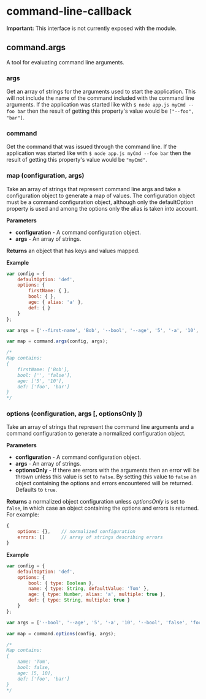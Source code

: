 # command-line-callback

**Important:** This interface is not currently exposed with the module. 

## command.args

A tool for evaluating command line arguments.

### args

Get an array of strings for the arguments used to start the application. This will not include the name of the command included with the command line arguments. If the application was started like with `$ node app.js myCmd --foo bar` then the result of getting this property's value would be `["--foo", "bar"]`.

### command

Get the command that was issued through the command line. If the application was started like with `$ node app.js myCmd --foo bar` then the result of getting this property's value would be `"myCmd"`.

### map (configuration, args)

Take an array of strings that represent command line args and take a configuration object to generate a map of values. The configuration object must be a command configuration object, although only the defaultOption property is used and among the options only the alias is taken into account.

**Parameters**

- **configuration** - A command configuration object.
- **args** - An array of strings.

**Returns** an object that has keys and values mapped.

**Example**

```js
var config = {
    defaultOption: 'def',
    options: {
        firstName: { },
        bool: { },
        age: { alias: 'a' },
        def: { }
    }
};

var args = ['--first-name', 'Bob', '--bool', '--age', '5', '-a', '10', '--bool', 'false', 'foo', 'bar'];

var map = command.args(config, args);

/*
Map contains:
{
    firstName: ['Bob'],
    bool: ['', 'false'],
    age: ['5', '10'],
    def: ['foo', 'bar']
}
*/
```

### options (configuration, args [, optionsOnly ])

Take an array of strings that represent the command line arguments and a command configuration to generate a normalized configuration object.

**Parameters**

- **configuration** - A command configuration object.
- **args** - An array of strings.
- **optionsOnly** - If there are errors with the arguments then an error will be thrown unless this value is set to `false`. By setting this value to `false` an object containing the options and errors encountered will be returned. Defaults to `true`.

**Returns** a normalized object configuration unless *optionsOnly* is set to `false`, in which case an object containing the options and errors is returned. For example:

```js
{
    options: {},    // normalized configuration
    errors: []      // array of strings describing errors
}
```

**Example**

```js
var config = {
    defaultOption: 'def',
    options: {
        bool: { type: Boolean },
        name: { type: String, defaultValue: 'Tom' },
        age: { type: Number, alias: 'a', multiple: true },
        def: { type: String, multiple: true }
    }
};

var args = ['--bool', '--age', '5', '-a', '10', '--bool', 'false', 'foo', 'bar'];

var map = command.options(config, args);

/*
Map contains:
{
    name: 'Tom',
    bool: false,
    age: [5, 10],
    def: ['foo', 'bar']
}
*/
```